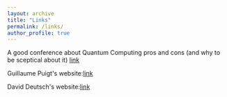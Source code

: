 ```yaml
---
layout: archive
title: "Links"
permalink: /links/
author_profile: true
---
```


A good conference about Quantum Computing pros and cons (and why to be sceptical about it)
[link](https://www.youtube.com/watch?v=BLi9WliRGE4&ab_channel=ONERA)  

Guillaume Puigt's website:[link](gpuigt.free.fr)  

David Deutsch's website:[link](https://www.daviddeutsch.org.uk/) 